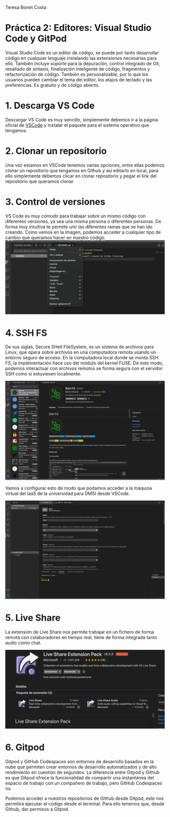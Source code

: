 Teresa Bonet Costa

# Práctica 2: Editores: Visual Studio Code y GitPod

Visual Studio Code es un editor de código, se puede por tanto desarrollar código en cualquier lenguaje instalando las extensiones necesarias para ello. También incluye soporte para la depuración, control integrado de Git, resaltado de sintaxis, finalización inteligente de código, fragmentos y refactorización de código. También es personalizable, por lo que los usuarios pueden cambiar el tema del editor, los atajos de teclado y las preferencias. Es gratuito y de código abierto.



# 1. Descarga VS Code

Descargar VS Code es muy sencillo, simplemente debemos ir a la página oficial de [VSCode](https://code.visualstudio.com/download) y instalar el paquete para el sistema operativo que tengamos.

# 2. Clonar un repositorio 

Una vez estamos en VSCode tenemos varias opciones, entre ellas podemos clonar un repositorio que tengamos en Github y así editarlo en local, para ello simplemente debemos clicar en clonar repositorio y pegar el link del repositorio que queramos clonar. 

# 3. Control de versiones

VS Code es muy cómodo para trabajar sobre un mismo código con diferentes versiones, ya sea una misma persona o diferentes personas. De forma muy intuitiva te permite unir las diferentes ramas que se han ido creando.
Como vemos en la imagen, podemos acceder a cualquier tipo de cambio que queramos hacer en nuestro código. 
![image](control_versiones.png)


# 4. SSH FS
De sus siglas, Secure SHell FileSystem, es un sistema de archivos para Linux, que opera sobre archivos en una computadora remota usando un entorno seguro de acceso. En la computadora local donde se monta SSH FS, la implementación hace uso del módulo del kernel FUSE. De este modo, podemos interactuar con archivos remotos se forma segura con el servidor SSH como si estuviesen localmente.

![image](sshfs.png)

Vamos a configurar esto de modo que podamos acceder a la máquina virtual del IaaS de la universidad para DMSI desde VSCode. 

![image](sshdmsi.png)

# 5. Live Share

La extensión de Live Share nos permite trabajar en un fichero de forma remota con colaboradores en tiempo real, tiene de forma integrada tanto audio como chat. 

![image](liveshare.png)

# 6. Gitpod

Gitpod y GitHub Codespaces son entornos de desarrollo basados en la nube que permiten crear entornos de desarrollo automatizados y de alto rendimiento en cuestión de segundos.
La diferencia entre Gitpod y Github es que Gitpod ofrece la funcionalidad de compartir una instantánea del espacio de trabajo con un compañero de trabajo, pero GitHub Codespaces no.

Podemos acceder a nuestros repositorios de Github desde Gitpod, este nos permitirá ejecutar el código desde el terminal. Para ello tenemos que, desde Github, dar permisos a Gitpod. 